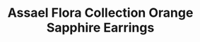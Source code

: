---
title: Assael Flora Collection Orange Sapphire Earrings
description: |
  Abstracted, dimensional Pave petals fan towards a perfect Akoya Pearl center in these striking statement earrings.
specs: |
  8.10 mm Akoya Cultured Pearls with 10.67 carats of Orange Sapphires, set in 18K Yellow Gold and Titanium.
images:
  - assael-flora-collection-orange-sapphire-earrings.png
category: Couture
order: 1
tags:
  - earrings
---